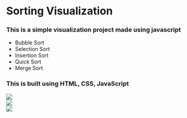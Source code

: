 # Sorting Visualization
### This is a simple visualization project made using javascript 
- Bubble Sort 
- Selection Sort
- Insertion Sort
- Quick Sort
- Merge Sort

### This is built using HTML, CSS, JavaScript <br/>



<img src="img/img1.png"> <br/>
<img src="img/img2.png"> <br/>
<img src="img/img3.png"> <br/>

